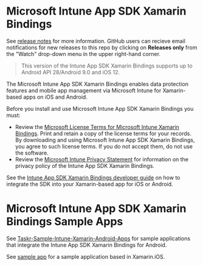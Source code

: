 # Microsoft Intune App SDK Xamarin Bindings 

See [release notes](https://github.com/msintuneappsdk/intune-app-sdk-xamarin/releases) for more information. GitHub users can recieve email notifications for new releases to this repo by clicking on **Releases only** from the "Watch" drop-down menu in the upper right-hand corner.
 
> This version of the Intune App SDK Xamarin Bindings supports up to Android API 28/Android 9.0 and iOS 12. 

The Microsoft Intune App SDK Xamarin Bindings enables data protection features and mobile app management via Microsoft Intune for Xamarin-based apps on iOS and Android.

Before you install and use Microsoft Intune App SDK Xamarin Bindings you must:
* Review the [Microsoft License Terms for Microsoft Intune Xamarin Bindings](https://github.com/msintuneappsdk/intune-app-sdk-xamarin/blob/master/Microsoft%20License%20Terms%20Intune%20App%20SDK%20Xamarin%20Component.pdf). Print and retain a copy of the license terms for your records. By downloading and using Microsoft Intune App SDK Xamarin Bindings, you agree to such license terms. If you do not accept them, do not use the software.
* Review the [Microsoft Intune Privacy Statement](https://docs.microsoft.com/legal/intune/microsoft-intune-privacy-statement) for information on the privacy policy of the Intune App SDK Xamarin Bindings.

See the [Intune App SDK Xamarin Bindings developer guide](https://docs.microsoft.com/intune/develop/intune-app-sdk-xamarin) on how to integrate the SDK into your Xamarin-based app for iOS or Android.

# Microsoft Intune App SDK Xamarin Bindings Sample Apps
See [Taskr-Sample-Intune-Xamarin-Android-Apps](https://github.com/msintuneappsdk/Taskr-Sample-Intune-Xamarin-Android-Apps) for sample applications that integrate the Intune App SDK Xamarin Bindings for Android.

See [sample app](https://github.com/msintuneappsdk/sample-intune-xamarin-ios) for a sample application based in Xamarin.iOS.
